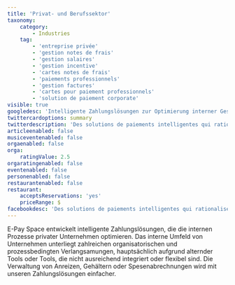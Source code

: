 ```yaml
---
title: 'Privat- und Berufssektor'
taxonomy:
    category:
        - Industries
    tag:
        - 'entreprise privée'
        - 'gestion notes de frais'
        - 'gestion salaires'
        - 'gestion incentive'
        - 'cartes notes de frais'
        - 'paiements professionnels'
        - 'gestion factures'
        - 'cartes pour paiement professionnels'
        - 'solution de paiement corporate'
visible: true
googledesc: 'Intelligente Zahlungslösungen zur Optimierung interner Geschäftsprozesse (Spesenabrechnungen, Geschäftsreisen usw.).'
twittercardoptions: summary
twitterdescription: 'Des solutions de paiements intelligentes qui rationalisent les processus internes des entreprises (notes de frais, voyages d''affaires...).'
articleenabled: false
musiceventenabled: false
orgaenabled: false
orga:
    ratingValue: 2.5
orgaratingenabled: false
eventenabled: false
personenabled: false
restaurantenabled: false
restaurant:
    acceptsReservations: 'yes'
    priceRange: $
facebookdesc: 'Des solutions de paiements intelligentes qui rationalisent les processus internes des entreprises (notes de frais, voyages d''affaires...).'
---
```


E-Pay Space entwickelt intelligente Zahlungslösungen, die die internen Prozesse privater Unternehmen optimieren. Das interne Umfeld von Unternehmen unterliegt zahlreichen organisatorischen und prozessbedingten Verlangsamungen, hauptsächlich aufgrund alternder Tools oder Tools, die nicht ausreichend integriert oder flexibel sind. Die Verwaltung von Anreizen, Gehältern oder Spesenabrechnungen wird mit unseren Zahlungslösungen einfacher.